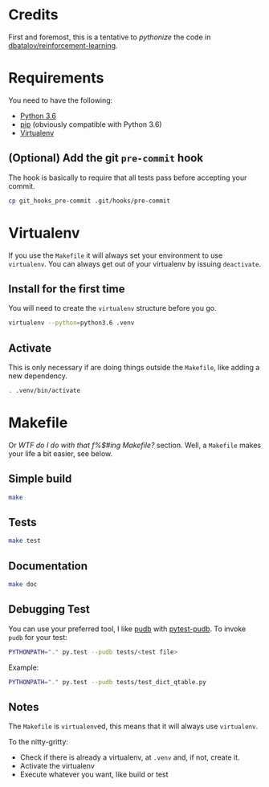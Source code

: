 # Credits

First and foremost, this is a tentative to _pythonize_ the code in [dbatalov/reinforcement-learning](https://github.com/dbatalov/reinforcement-learning).

# Requirements

You need to have the following:
* [Python 3.6](https://www.python.org/downloads/release/python-360/)
* [pip](https://pypi.org/project/pip/) (obviously compatible with Python 3.6)
* [Virtualenv](https://virtualenv.pypa.io/en/stable/)

## (Optional) Add the git `pre-commit` hook

The hook is basically to require that all tests pass before accepting your commit.

```bash
cp git_hooks_pre-commit .git/hooks/pre-commit
```

# Virtualenv

If you use the `Makefile` it will always set your environment to use `virtualenv`.
You can always get out of your virtualenv by issuing `deactivate`.

## Install for the first time

You will need to create the `virtualenv` structure before you go.

```bash
virtualenv --python=python3.6 .venv
```

## Activate

This is only necessary if are doing things outside the `Makefile`, like adding a new dependency.

```bash
. .venv/bin/activate
```

# Makefile

Or _WTF do I do with that f%$#ing Makefile?_ section.
Well, a `Makefile` makes your life a bit easier, see below.

## Simple build
```bash
make
```

## Tests
```bash
make test
```

## Documentation
```bash
make doc
```

## Debugging Test

You can use your preferred tool, I like [pudb](https://pypi.org/project/pudb/) with [pytest-pudb](https://pypi.org/project/pytest-pudb/).
To invoke `pudb` for your test:

```bash
PYTHONPATH="." py.test --pudb tests/<test file>
```

Example:

```bash
PYTHONPATH="." py.test --pudb tests/test_dict_qtable.py
```

## Notes

The `Makefile` is `virtualenv`ed, this means that it will always use `virtualenv`.

To the nitty-gritty:
* Check if there is already a virtualenv, at `.venv` and, if not, create it.
* Activate the virtualenv
* Execute whatever you want, like build or test

